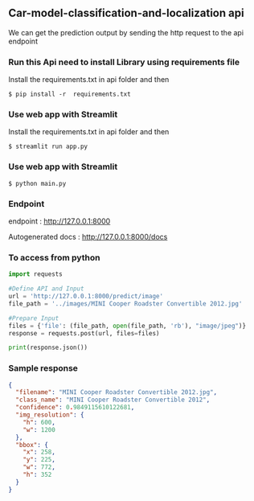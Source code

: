 ## Car-model-classification-and-localization api
We can get the prediction output by sending the http request to the api endpoint

### Run this Api need to install Library using requirements file
Install the requirements.txt in api folder and then 
```
$ pip install -r  requirements.txt
```

### Use web app with Streamlit
Install the requirements.txt in api folder and then 
```
$ streamlit run app.py 
```
### Use web app with Streamlit
```
$ python main.py
```
### Endpoint
endpoint : http://127.0.0.1:8000

Autogenerated docs : http://127.0.0.1:8000/docs

### To access from python
```python
import requests

#Define API and Input
url = 'http://127.0.0.1:8000/predict/image'
file_path = '../images/MINI Cooper Roadster Convertible 2012.jpg'

#Prepare Input
files = {'file': (file_path, open(file_path, 'rb'), "image/jpeg")}
response = requests.post(url, files=files)

print(response.json())
```

### Sample response
```json
{
  "filename": "MINI Cooper Roadster Convertible 2012.jpg",
  "class_name": "MINI Cooper Roadster Convertible 2012",
  "confidence": 0.9849115610122681,
  "img_resolution": {
    "h": 600,
    "w": 1200
  },
  "bbox": {
    "x": 258,
    "y": 225,
    "w": 772,
    "h": 352
  }
}
```
